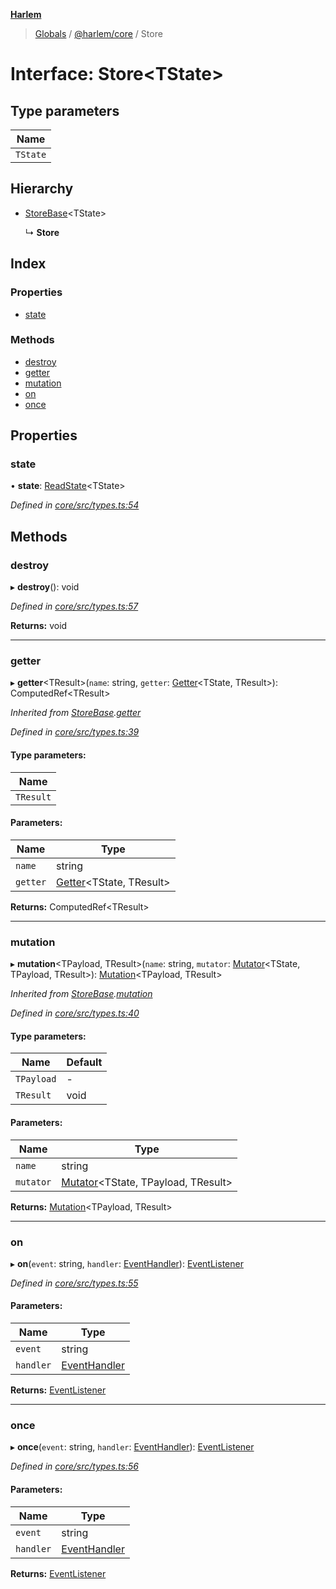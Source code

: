 **[Harlem](../README.md)**

> [Globals](../README.md) / [@harlem/core](../modules/_harlem_core.md) / Store

# Interface: Store\<TState>

## Type parameters

Name |
------ |
`TState` |

## Hierarchy

* [StoreBase](_harlem_core.storebase.md)\<TState>

  ↳ **Store**

## Index

### Properties

* [state](_harlem_core.store-1.md#state)

### Methods

* [destroy](_harlem_core.store-1.md#destroy)
* [getter](_harlem_core.store-1.md#getter)
* [mutation](_harlem_core.store-1.md#mutation)
* [on](_harlem_core.store-1.md#on)
* [once](_harlem_core.store-1.md#once)

## Properties

### state

•  **state**: [ReadState](../modules/_harlem_core.md#readstate)\<TState>

*Defined in [core/src/types.ts:54](https://github.com/andrewcourtice/harlem/blob/f05da99/core/src/types.ts#L54)*

## Methods

### destroy

▸ **destroy**(): void

*Defined in [core/src/types.ts:57](https://github.com/andrewcourtice/harlem/blob/f05da99/core/src/types.ts#L57)*

**Returns:** void

___

### getter

▸ **getter**\<TResult>(`name`: string, `getter`: [Getter](../modules/_harlem_core.md#getter)\<TState, TResult>): ComputedRef\<TResult>

*Inherited from [StoreBase](_harlem_core.storebase.md).[getter](_harlem_core.storebase.md#getter)*

*Defined in [core/src/types.ts:39](https://github.com/andrewcourtice/harlem/blob/f05da99/core/src/types.ts#L39)*

#### Type parameters:

Name |
------ |
`TResult` |

#### Parameters:

Name | Type |
------ | ------ |
`name` | string |
`getter` | [Getter](../modules/_harlem_core.md#getter)\<TState, TResult> |

**Returns:** ComputedRef\<TResult>

___

### mutation

▸ **mutation**\<TPayload, TResult>(`name`: string, `mutator`: [Mutator](../modules/_harlem_core.md#mutator)\<TState, TPayload, TResult>): [Mutation](../modules/_harlem_core.md#mutation)\<TPayload, TResult>

*Inherited from [StoreBase](_harlem_core.storebase.md).[mutation](_harlem_core.storebase.md#mutation)*

*Defined in [core/src/types.ts:40](https://github.com/andrewcourtice/harlem/blob/f05da99/core/src/types.ts#L40)*

#### Type parameters:

Name | Default |
------ | ------ |
`TPayload` | - |
`TResult` | void |

#### Parameters:

Name | Type |
------ | ------ |
`name` | string |
`mutator` | [Mutator](../modules/_harlem_core.md#mutator)\<TState, TPayload, TResult> |

**Returns:** [Mutation](../modules/_harlem_core.md#mutation)\<TPayload, TResult>

___

### on

▸ **on**(`event`: string, `handler`: [EventHandler](../modules/_harlem_core.md#eventhandler)): [EventListener](_harlem_core.eventlistener.md)

*Defined in [core/src/types.ts:55](https://github.com/andrewcourtice/harlem/blob/f05da99/core/src/types.ts#L55)*

#### Parameters:

Name | Type |
------ | ------ |
`event` | string |
`handler` | [EventHandler](../modules/_harlem_core.md#eventhandler) |

**Returns:** [EventListener](_harlem_core.eventlistener.md)

___

### once

▸ **once**(`event`: string, `handler`: [EventHandler](../modules/_harlem_core.md#eventhandler)): [EventListener](_harlem_core.eventlistener.md)

*Defined in [core/src/types.ts:56](https://github.com/andrewcourtice/harlem/blob/f05da99/core/src/types.ts#L56)*

#### Parameters:

Name | Type |
------ | ------ |
`event` | string |
`handler` | [EventHandler](../modules/_harlem_core.md#eventhandler) |

**Returns:** [EventListener](_harlem_core.eventlistener.md)
